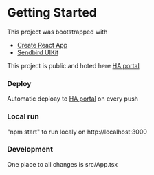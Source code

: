 # Getting Started

This project was bootstrapped with
 - [Create React App](https://github.com/facebook/create-react-app)
 - [Sendbird UIKit](https://sendbird.com/docs/uikit/v1/react/quickstart/send-first-message)
 
This project is public and hoted here [HA portal](https://wfefwefwef.000webhostapp.com/)


### Deploy

Automatic deploay to [HA portal](https://wfefwefwef.000webhostapp.com/) on every push


### Local run

"npm start" to run localy on http://localhost:3000 


### Development

One place to all changes is src/App.tsx
